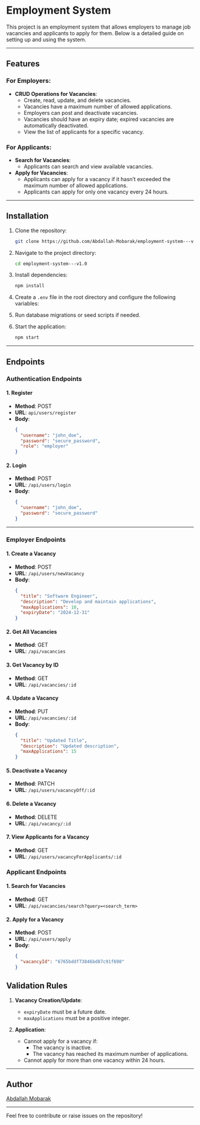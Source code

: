 # Employment System

This project is an employment system that allows employers to manage job vacancies and applicants to apply for them. Below is a detailed guide on setting up and using the system.

---

## Features

### For Employers:
- **CRUD Operations for Vacancies**:
  - Create, read, update, and delete vacancies.
  - Vacancies have a maximum number of allowed applications.
  - Employers can post and deactivate vacancies.
  - Vacancies should have an expiry date; expired vacancies are automatically deactivated.
  - View the list of applicants for a specific vacancy.

### For Applicants:
- **Search for Vacancies**:
  - Applicants can search and view available vacancies.
- **Apply for Vacancies**:
  - Applicants can apply for a vacancy if it hasn’t exceeded the maximum number of allowed applications.
  - Applicants can apply for only one vacancy every 24 hours.

---

## Installation

1. Clone the repository:
   ```bash
   git clone https://github.com/Abdallah-Mobarak/employment-system---v1.0.git
   ```

2. Navigate to the project directory:
   ```bash
   cd employment-system---v1.0
   ```

3. Install dependencies:
   ```bash
   npm install
   ```

4. Create a `.env` file in the root directory and configure the following variables:
  

5. Run database migrations or seed scripts if needed.

6. Start the application:
   ```bash
   npm start
   ```

---

## Endpoints



### Authentication Endpoints

#### 1. Register
- **Method**: POST  
- **URL**: `api/users/register`  
- **Body**:
  ```json
  {
    "username": "john_doe",
    "password": "secure_password",
    "role": "employer"
  }
  ```

#### 2. Login
- **Method**: POST  
- **URL**: `/api/users/login`  
- **Body**:
  ```json
  {
    "username": "john_doe",
    "password": "secure_password"
  }
  ```

---

### Employer Endpoints

#### 1. Create a Vacancy
- **Method**: POST  
- **URL**: `/api/users/newVacancy`  
- **Body**:
  ```json
  {
    "title": "Software Engineer",
    "description": "Develop and maintain applications",
    "maxApplications": 10,
    "expiryDate": "2024-12-31"
  }
  ```

#### 2. Get All Vacancies
- **Method**: GET  
- **URL**: `/api/vacancies`

#### 3. Get Vacancy by ID
- **Method**: GET  
- **URL**: `/api/vacancies/:id`

#### 4. Update a Vacancy
- **Method**: PUT  
- **URL**: `/api/vacancies/:id`  
- **Body**:
  ```json
  {
    "title": "Updated Title",
    "description": "Updated description",
    "maxApplications": 15
  }
  ```

#### 5. Deactivate a Vacancy
- **Method**: PATCH  
- **URL**: `/api/users/vacancyOff/:id`

#### 6. Delete a Vacancy
- **Method**: DELETE  
- **URL**: `/api/vacancy/:id`

#### 7. View Applicants for a Vacancy
- **Method**: GET  
- **URL**: `/api/users/vacancyForApplicants/:id`

### Applicant Endpoints

#### 1. Search for Vacancies
- **Method**: GET  
- **URL**: `/api/vacancies/search?query=<search_term>`

#### 2. Apply for a Vacancy
- **Method**: POST  
- **URL**: `/api/users/apply`  
- **Body**:
  ```json
  {
    "vacancyId": "6765bddf73846bd87c91f698"
  }
  ```


## Validation Rules

1. **Vacancy Creation/Update**:
   - `expiryDate` must be a future date.
   - `maxApplications` must be a positive integer.

2. **Application**:
   - Cannot apply for a vacancy if:
     - The vacancy is inactive.
     - The vacancy has reached its maximum number of applications.
   - Cannot apply for more than one vacancy within 24 hours.

---

## Author
[Abdallah Mobarak](https://github.com/Abdallah-Mobarak)

---
Feel free to contribute or raise issues on the repository!
